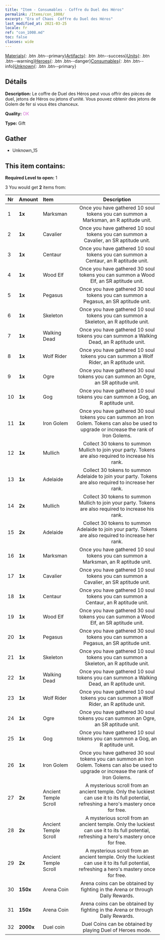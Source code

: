 ```yaml
---
title: "Item - Consumables - Coffre du Duel des Héros"
permalink: /Items/con_1008/
excerpt: "Era of Chaos  Coffre du Duel des Héros"
last_modified_at: 2021-03-25
locale: fr
ref: "con_1008.md"
toc: false
classes: wide
---
```

 [Materials](/fr/Items/){: .btn .btn--primary}[Artifacts](/fr/Items/Artifacts/){: .btn .btn--success}[Units](/fr/Items/Units/){: .btn .btn--warning}[Heroes](/fr/Items/Heroes/){: .btn .btn--danger}[Consumables](/fr/Items/Consumables/){: .btn .btn--info}[Unknown](/fr/Items/Unknown/){: .btn .btn--primary}

## Détails
 **Description:** Le coffre de Duel des Héros peut vous offrir des pièces de duel, jetons de Héros ou jetons d'unité. Vous pouvez obtenir des jetons de Golem de fer si vous êtes chanceux.

 **Quality:** <span style="color: #DA70D6">OK</span>

 **Type:** Gift

## Gather

*    Unknown_15 

## This item contains:

 **Required Level to open:** 1

 3 You would get **2** items  from:

  | Nr | Amount |     Item    | Description |
  |:---|:-------|:------------|:-----------:|
  | 1 |  **1x** | Marksman | Once you have gathered 10 soul tokens you can summon a Marksman, an R aptitude unit.  | 
  | 2 |  **1x** | Cavalier  | Once you have gathered 10 soul tokens you can summon a Cavalier, an SR aptitude unit.  | 
  | 3 |  **1x** | Centaur | Once you have gathered 10 soul tokens you can summon a Centaur, an R aptitude unit.  | 
  | 4 |  **1x** | Wood Elf | Once you have gathered 30 soul tokens you can summon a Wood Elf, an SR aptitude unit.  | 
  | 5 |  **1x** | Pegasus | Once you have gathered 30 soul tokens you can summon a Pegasus, an SR aptitude unit.  | 
  | 6 |  **1x** | Skeleton | Once you have gathered 10 soul tokens you can summon a Skeleton, an R aptitude unit.  | 
  | 7 |  **1x** | Walking Dead | Once you have gathered 10 soul tokens you can summon a Walking Dead, an R aptitude unit.  | 
  | 8 |  **1x** | Wolf Rider | Once you have gathered 10 soul tokens you can summon a Wolf Rider, an R aptitude unit.  | 
  | 9 |  **1x** | Ogre | Once you have gathered 30 soul tokens you can summon an Ogre, an SR aptitude unit.  | 
  | 10 |  **1x** | Gog | Once you have gathered 10 soul tokens you can summon a Gog, an R aptitude unit.  | 
  | 11 |  **1x** | Iron Golem | Once you have gathered 30 soul tokens you can summon an Iron Golem. Tokens can also be used to upgrade or increase the rank of Iron Golems.  | 
  | 12 |  **1x** | Mullich | Collect 30 tokens to summon Mullich to join your party. Tokens are also required to increase his rank.  | 
  | 13 |  **1x** | Adelaide | Collect 30 tokens to summon Adelaide to join your party. Tokens are also required to increase her rank.  | 
  | 14 |  **2x** | Mullich | Collect 30 tokens to summon Mullich to join your party. Tokens are also required to increase his rank.  | 
  | 15 |  **2x** | Adelaide | Collect 30 tokens to summon Adelaide to join your party. Tokens are also required to increase her rank.  | 
  | 16 |  **1x** | Marksman | Once you have gathered 10 soul tokens you can summon a Marksman, an R aptitude unit.  | 
  | 17 |  **1x** | Cavalier  | Once you have gathered 10 soul tokens you can summon a Cavalier, an SR aptitude unit.  | 
  | 18 |  **1x** | Centaur | Once you have gathered 10 soul tokens you can summon a Centaur, an R aptitude unit.  | 
  | 19 |  **1x** | Wood Elf | Once you have gathered 30 soul tokens you can summon a Wood Elf, an SR aptitude unit.  | 
  | 20 |  **1x** | Pegasus | Once you have gathered 30 soul tokens you can summon a Pegasus, an SR aptitude unit.  | 
  | 21 |  **1x** | Skeleton | Once you have gathered 10 soul tokens you can summon a Skeleton, an R aptitude unit.  | 
  | 22 |  **1x** | Walking Dead | Once you have gathered 10 soul tokens you can summon a Walking Dead, an R aptitude unit.  | 
  | 23 |  **1x** | Wolf Rider | Once you have gathered 10 soul tokens you can summon a Wolf Rider, an R aptitude unit.  | 
  | 24 |  **1x** | Ogre | Once you have gathered 30 soul tokens you can summon an Ogre, an SR aptitude unit.  | 
  | 25 |  **1x** | Gog | Once you have gathered 10 soul tokens you can summon a Gog, an R aptitude unit.  | 
  | 26 |  **1x** | Iron Golem | Once you have gathered 30 soul tokens you can summon an Iron Golem. Tokens can also be used to upgrade or increase the rank of Iron Golems.  | 
  | 27 |  **2x** | Ancient Temple Scroll | A mysterious scroll from an ancient temple. Only the luckiest can use it to its full potential, refreshing a hero's mastery once for free.  | 
  | 28 |  **2x** | Ancient Temple Scroll | A mysterious scroll from an ancient temple. Only the luckiest can use it to its full potential, refreshing a hero's mastery once for free.  | 
  | 29 |  **2x** | Ancient Temple Scroll | A mysterious scroll from an ancient temple. Only the luckiest can use it to its full potential, refreshing a hero's mastery once for free.  | 
  | 30 |  **150x** | Arena Coin | Arena coins can be obtained by fighting in the Arena or through Daily Rewards.  | 
  | 31 |  **150x** | Arena Coin | Arena coins can be obtained by fighting in the Arena or through Daily Rewards.  | 
  | 32 |  **2000x** | Duel coin | Duel Coins can be obtained by playing Duel of Heroes mode.  | 
